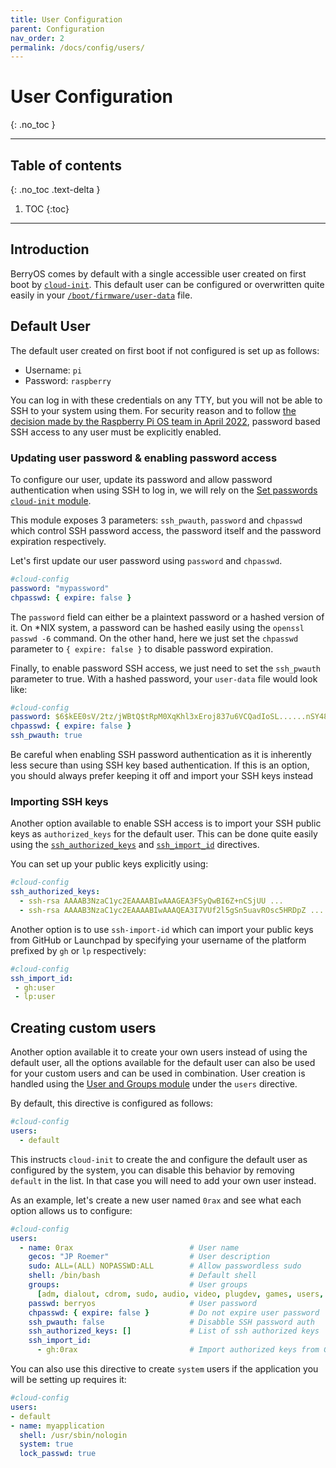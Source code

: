```yaml
---
title: User Configuration
parent: Configuration
nav_order: 2
permalink: /docs/config/users/
---
```


# User Configuration
{: .no_toc }

---

## Table of contents
{: .no_toc .text-delta }

1. TOC
{:toc}

---

## Introduction

BerryOS comes by default with a single accessible user created on first boot by [`cloud-init`](https://cloud-init.io/). This default user can be configured or overwritten quite easily in your [`/boot/firmware/user-data`](https://github.com/0rax/BerryOS/blob/main/rootfs/boot/firmware/user-data) file.

## Default User

The default user created on first boot if not configured is set up as follows:

- Username: `pi`
- Password: `raspberry`

You can log in with these credentials on any TTY, but you will not be able to SSH to your system using them. For security reason and to follow [the decision made by the Raspberry Pi OS team in April 2022](https://www.raspberrypi.com/news/raspberry-pi-bullseye-update-april-2022/), password based SSH access to any user must be explicitly enabled.

### Updating user password & enabling password access

To configure our user, update its password and allow password authentication when using SSH to log in, we will rely on the [Set passwords `cloud-init` module](https://cloudinit.readthedocs.io/en/latest/topics/modules.html#set-passwords).

This module exposes 3 parameters: `ssh_pwauth`, `password` and `chpasswd` which control SSH password access, the password itself and the password expiration respectively.

Let's first update our user password using `password` and `chpasswd`.

```yaml
#cloud-config
password: "mypassword"
chpasswd: { expire: false }
```

The `password` field can either be a plaintext password or a hashed version of it. On *NIX system, a password can be hashed easily using the `openssl passwd -6` command. On the other hand, here we just set the `chpasswd` parameter to `{ expire: false }` to disable password expiration.

Finally, to enable password SSH access, we just need to set the `ssh_pwauth` parameter to true. With a hashed password, your `user-data` file would look like:

```yaml
#cloud-config
password: $6$kEE0sV/2tz/jWBtQ$tRpM0XqKhl3xEroj837u6VCQadIoSL......nSY48unRmtsZv0
chpasswd: { expire: false }
ssh_pwauth: true
```

Be careful when enabling SSH password authentication as it is inherently less secure than using SSH key based authentication. If this is an option, you should always prefer keeping it off and import your SSH keys instead

### Importing SSH keys

Another option available to enable SSH access is to import your SSH public keys as `authorized_keys` for the default user. This can be done quite easily using the [`ssh_authorized_keys`](https://cloudinit.readthedocs.io/en/latest/topics/modules.html#authorized-keys) and [`ssh_import_id`](https://cloudinit.readthedocs.io/en/latest/topics/modules.html#ssh-import-id) directives.

You can set up your public keys explicitly using:

```yaml
#cloud-config
ssh_authorized_keys:
  - ssh-rsa AAAAB3NzaC1yc2EAAAABIwAAAGEA3FSyQwBI6Z+nCSjUU ...
  - ssh-rsa AAAAB3NzaC1yc2EAAAABIwAAAQEA3I7VUf2l5gSn5uavROsc5HRDpZ ...
```

Another option is to use `ssh-import-id` which can import your public keys from GitHub or Launchpad by specifying your username of the platform prefixed by `gh` or `lp` respectively:

```yaml
#cloud-config
ssh_import_id:
 - gh:user
 - lp:user
```

## Creating custom users

Another option available it to create your own users instead of using the default user, all the options available for the default user can also be used for your custom users and can be used in combination. User creation is handled using the [User and Groups module](https://cloudinit.readthedocs.io/en/latest/topics/modules.html#users-and-groups) under the `users` directive.

By default, this directive is configured as follows:

```yaml
#cloud-config
users:
  - default
```

This instructs `cloud-init` to create the and configure the default user as configured by the system, you can disable this behavior by removing `default` in the list. In that case you will need to add your own user instead.

As an example, let's create a new user named `0rax` and see what each option allows us to configure:

```yaml
#cloud-config
users:
  - name: 0rax                          # User name
    gecos: "JP Roemer"                  # User description
    sudo: ALL=(ALL) NOPASSWD:ALL        # Allow passwordless sudo
    shell: /bin/bash                    # Default shell
    groups:                             # User groups
      [adm, dialout, cdrom, sudo, audio, video, plugdev, games, users, input, render, netdev]
    passwd: berryos                     # User password
    chpasswd: { expire: false }         # Do not expire user password
    ssh_pwauth: false                   # Disabble SSH password auth
    ssh_authorized_keys: []             # List of ssh authorized keys
    ssh_import_id:
      - gh:0rax                         # Import authorized keys from GitHub
```

You can also use this directive to create `system` users if the application you will be setting up requires it:

```yaml
#cloud-config
users:
- default
- name: myapplication
  shell: /usr/sbin/nologin
  system: true
  lock_passwd: true
```
